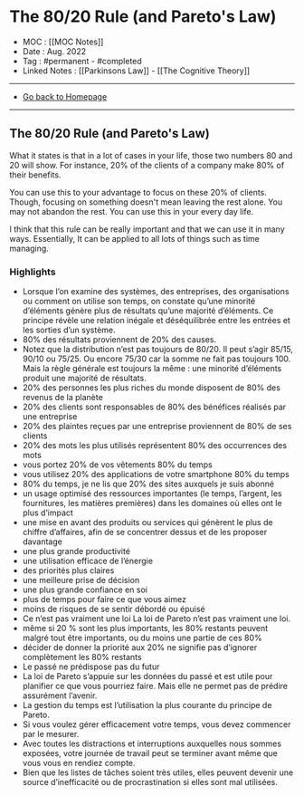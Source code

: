 # The 80/20 Rule (and Pareto's Law)
- MOC : [[MOC Notes]]
- Date : Aug. 2022
- Tag : #permanent - #completed 
- Linked Notes : [[Parkinsons Law]] - [[The Cognitive Theory]]
-------------------
- [Go back to Homepage](https://misudashi.ga/)
-----

## The 80/20 Rule (and Pareto's Law)
What it states is that in a lot of cases in your life, those two numbers 80 and 20 will show. For instance, 20% of the clients of a company make 80% of their benefits.

You can use this to your advantage to focus on these 20% of clients. Though, focusing on something doesn't mean leaving the rest alone. You may not abandon the rest. You can use this in your every day life.

I think that this rule can be really important and that we can use it in many ways. Essentially, It can be applied to all lots of things such as time managing. 

### Highlights 
- Lorsque l’on examine des systèmes, des entreprises, des organisations ou comment on utilise son temps, on constate qu’une minorité d’éléments génère plus de résultats qu’une majorité d’éléments. Ce principe révèle une relation inégale et déséquilibrée entre les entrées et les sorties d’un système.
- 80% des résultats proviennent de 20% des causes.
- Notez que la distribution n’est pas toujours de 80/20. Il peut s’agir 85/15, 90/10 ou 75/25. Ou encore 75/30 car la somme ne fait pas toujours 100. Mais la règle générale est toujours la même : une minorité d’éléments produit une majorité de résultats.
- 20% des personnes les plus riches du monde disposent de 80% des revenus de la planète
- 20% des clients sont responsables de 80% des bénéfices réalisés par une entreprise
- 20% des plaintes reçues par une entreprise proviennent de 80% de ses clients
- 20% des mots les plus utilisés représentent 80% des occurrences des mots
- vous portez 20% de vos vêtements 80% du temps
- vous utilisez 20% des applications de votre smartphone 80% du temps
- 80% du temps, je ne lis que 20% des sites auxquels je suis abonné
-  un usage optimisé des ressources importantes (le temps, l’argent, les fournitures, les matières premières) dans les domaines où elles ont le plus d’impact
- une mise en avant des produits ou services qui génèrent le plus de chiffre d’affaires, afin de se concentrer dessus et de les proposer davantage
- une plus grande productivité
- une utilisation efficace de l’énergie
- des priorités plus claires
- une meilleure prise de décision
- une plus grande confiance en soi
- plus de temps pour faire ce que vous aimez
- moins de risques de se sentir débordé ou épuisé
- Ce n’est pas vraiment une loi
   La loi de Pareto n’est pas vraiment une loi.
- même si 20 % sont les plus importants, les 80% restants peuvent malgré tout être importants, ou du moins une partie de ces 80%
- décider de donner la priorité aux 20% ne signifie pas d’ignorer complètement les 80% restants
- Le passé ne prédispose pas du futur
- La loi de Pareto s’appuie sur les données du passé et est utile pour planifier ce que vous pourriez faire. Mais elle ne permet pas de prédire assurément l’avenir.
- La gestion du temps est l’utilisation la plus courante du principe de Pareto.
- Si vous voulez gérer efficacement votre temps, vous devez commencer par le mesurer.
- Avec toutes les distractions et interruptions auxquelles nous sommes exposées, votre journée de travail peut se terminer avant même que vous vous en rendiez compte.
- Bien que les listes de tâches soient très utiles, elles peuvent devenir une source d’inefficacité ou de procrastination si elles sont mal utilisées.